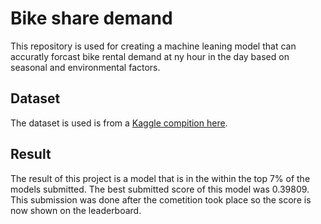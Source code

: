 # Bike share demand

This repository is used for creating a machine leaning model that can accuratly forcast bike rental demand at ny hour in the day based on seasonal and environmental factors.

## Dataset

The dataset is used is from a [Kaggle compition here]([https://link-url-here.org](https://www.kaggle.com/competitions/bike-sharing-demand/)).

## Result

The result of this project is a model that is in the within the top 7% of the models submitted.
The best submitted score of this model was 0.39809.
This submission was done after the cometition took place so the score is now shown on the leaderboard.
